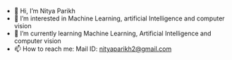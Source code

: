 - 👋 Hi, I’m Nitya Parikh
- 👀 I’m interested in Machine Learning, artificial Intelligence and computer vision 
- 🌱 I’m currently learning Machine Learning, Artificial Intelligence and computer vision
- 📫 How to reach me:
  Mail ID: nityaparikh2@gmail.com

<!---
nit15/nit15 is a ✨ special ✨ repository because its `README.md` (this file) appears on your GitHub profile.
You can click the Preview link to take a look at your changes.
--->
